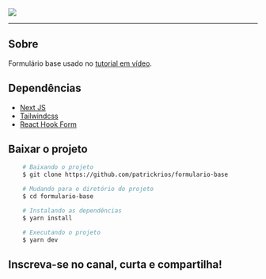 <img src="https://ik.imagekit.io/lrjseyuxi3m/youtube/formulario-base-readme-header-min_3nSE_Zd2ut.png?updatedAt=1634491684825">

---
## Sobre
Formulário base usado no <a href="https://moveit-patrickrios.vercel.app/">tutorial em vídeo</a>.

## Dependências
- <a href="https://nextjs.org/">Next JS</a>
- <a href="https://tailwindcss.com/">Tailwindcss</a>
- <a href="https://react-hook-form.com/">React Hook Form</a>

## Baixar o projeto
```bash
    # Baixando o projeto
    $ git clone https://github.com/patrickrios/formulario-base
```
```bash
    # Mudando para o diretório do projeto
    $ cd formulario-base
```
```bash
    # Instalando as dependências
    $ yarn install
```
```bash
    # Executando o projeto
    $ yarn dev
```

## Inscreva-se no canal, curta e compartilha!
